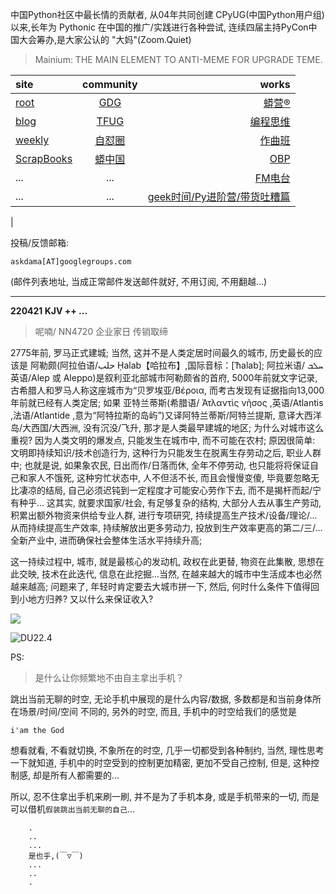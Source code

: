 中国Python社区中最长情的贡献者, 从04年共同创建 CPyUG(中国Python用户组)以来,长年为 Pythonic 在中国的推广/实践进行各种尝试, 连续四届主持PyCon中国大会筹办,是大家公认的 "大妈"(Zoom.Quiet)

> Mainium: THE MAIN ELEMENT TO ANTI-MEME FOR UPGRADE TEME.

| site | community | works |
| :-----| :----: | ----: |
| [root](http://zoomquiet.io/) | [GDG](https://blog.zhgdg.org/) | [蟒营®](https://doc.101.camp/) |
| [blog](https://blog.zoomquiet.io/pages/zoomquiet.html) | [TFUG](http://zh.tfug.world/) | [编程思维](https://py.101.camp/) |
| [weekly](http://weekly.pychina.org/) | [自怼圈](https://du.101.camp/) | [作曲班](https://mu.101.camp/) |
| [ScrapBooks](https://zoomquiet.io/collection.html) | [蟒中国](https://pychina.org/) | [OBP](https://zoomquiet.io/obp/index.html) |
| ... | ... | [FM电台](https://fm.101.camp/) |
| ... | ... | [geek时间/Py进阶营/带货吐糟篇](https://fm.101.camp/2020/geek2py-dama.html) 
 |


投稿/反馈邮箱:

    askdama[AT]googlegroups.com

(邮件列表地址, 
当成正常邮件发送邮件就好, 不用订阅, 不用翻越...)



---------------------------------------------------
**220421 KJV ++ ...**


> 呢喃/ NN4720 企业家日 传销取缔





2775年前, 罗马正式建城; 当然, 这并不是人类定居时间最久的城市, 历史最长的应该是 阿勒颇(阿拉伯语/حلب‎  Ḥalab【哈拉布】,国际音标：[ˈħalab]; 阿拉米语/ ܚܠܒ 英语/Alep 或 Aleppo)是叙利亚北部城市阿勒颇省的首府, 5000年前就文字记录, 古希腊人和罗马人称这座城市为“贝罗埃亚/Βέροια, 而考古发现有证据指向13,000年前就已经有人类定居; 如果 亚特兰蒂斯(希腊语/ Ἀτλαντὶς νῆσος ,英语/Atlantis ,法语/Atlantide ,意为“阿特拉斯的岛屿”)又译阿特兰蒂斯/阿特兰提斯, 意译大西洋岛/大西国/大西洲, 没有沉没/飞升, 那才是人类最早建城的地区;
为什么对城市这么重视? 因为人类文明的爆发点, 只能发生在城市中, 而不可能在农村; 原因很简单: 文明即持续知识/技术创造行为, 这种行为只能发生在脱离生存劳动之后, 职业人群中; 也就是说, 如果象农民, 日出而作/日落而休, 全年不停劳动, 也只能将将保证自己和家人不饿死, 这种穷忙状态中, 人不但活不长, 而且会慢慢变傻, 毕竟要忽略无比凄凉的结局, 自己必须迟钝到一定程度才可能安心劳作下去, 而不是揭杆而起/宁有种乎...
这其实, 就要求国家/社会, 有足够复杂的结构, 大部分人去从事生产劳动, 积累出额外物资来供给专业人群, 进行专项研究, 持续提高生产技术/设备/理论/...从而持续提高生产效率, 持续解放出更多劳动力, 投放到生产效率更高的第二/三/...全新产业中, 进而确保社会整体生活水平持续升高;

这一持续过程中, 城市, 就是最核心的发动机, 政权在此更替, 物资在此集散, 思想在此交映, 技术在此迭代, 信息在此挖掘...当然, 在越来越大的城市中生活成本也必然越来越高;
问题来了, 年轻时肯定要去大城市拼一下, 然后, 何时什么条件下值得回到小地方归养? 又以什么​来保证收入?


![](https://ipic.zoomquiet.top/2022-04-20-zq42-today-card-2204.020.jpeg)


![DU22.4](https://ipic.zoomquiet.top/2022-03-31-220331DU6y_zip.jpg!/fw/420)





PS:
> 是什么让你频繁地不由自主拿出手机？

跳出当前无聊的时空,
无论手机中展现的是什么内容/数据,
多数都是和当前身体所在场景/时间/空间 不同的,
另外的时空,
而且, 手机中的时空给我们的感觉是

    i'am the God

想看就看, 不看就切换,
不象所在的时空, 几乎一切都受到各种制约,
当然,
理性思考一下就知道,
手机中的时空受到的控制更加精密, 更加不受自己控制,
但是, 这种控制感,
却是所有人都需要的...

所以, 
忍不住拿出手机来刷一刷,
并不是为了手机本身, 或是手机带来的一切,
而是可以借机`假装跳出当前无聊的自己`...



```
    .
    ..
    ...
    是也乎,(￣▽￣)
    ...
    ..
    .
```


